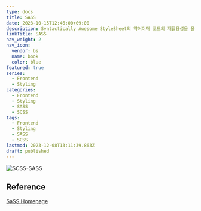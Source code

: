```yaml
---
type: docs
title: SASS
date: 2023-10-15T12:46:00+09:00
description: Syntactically Awesome StyleSheet의 약어이며 코드의 재활용성을 올리고, 가독성을 올리는 등 CSS에서 보이던 단점을 보완하고, 개발의 효율을 올리기 위해 등장한 CSS 전처리기 언어
linkTitle: SASS
nav_weight: 2
nav_icon:
  vendor: bs
  name: book
  color: blue
featured: true
series:
  - Frontend
  - Styling
categories:
  - Frontend
  - Styling
  - SASS
  - SCSS
tags:
  - Frontend
  - Styling
  - SASS
  - SCSS
lastmod: 2023-12-08T13:11:39.863Z
draft: published
---
```


![SCSS-SASS](/frontend/scss-sass.png#center "https://yuvraj-agarkar.medium.com/your-very-first-sass-project-what-is-sass-how-to-use-it-d947e61d1713")

## Reference

[SaSS Homepage](https://sass-lang.com/)
